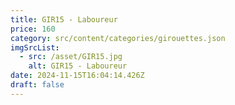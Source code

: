```yaml
---
title: GIR15 - Laboureur
price: 160
category: src/content/categories/girouettes.json
imgSrcList:
  - src: /asset/GIR15.jpg
    alt: GIR15 - Laboureur
date: 2024-11-15T16:04:14.426Z
draft: false
---
```



